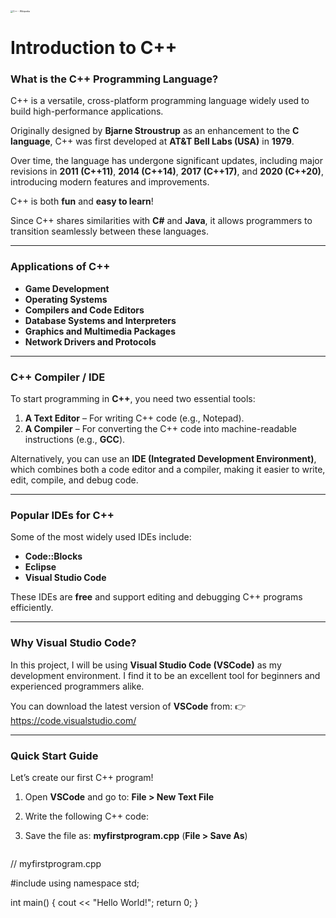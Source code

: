 <img src="https://upload.wikimedia.org/wikipedia/commons/thumb/1/18/ISO_C%2B%2B_Logo.svg/1200px-ISO_C%2B%2B_Logo.svg.png" alt="C++ - Wikipedia" style="zoom:25%;" />

# Introduction to C++

### **What is the C++ Programming Language?**

C++ is a versatile, cross-platform programming language widely used to build high-performance applications.

Originally designed by **Bjarne Stroustrup** as an enhancement to the **C language**, C++ was first developed at **AT&T Bell Labs (USA)** in **1979**.

Over time, the language has undergone significant updates, including major revisions in **2011 (C++11)**, **2014 (C++14)**, **2017 (C++17)**, and **2020 (C++20)**, introducing modern features and improvements.

C++ is both **fun** and **easy to learn**!

Since C++ shares similarities with **C#** and **Java**, it allows programmers to transition seamlessly between these languages.

------

### **Applications of C++**

- **Game Development**
- **Operating Systems**
- **Compilers and Code Editors**
- **Database Systems and Interpreters**
- **Graphics and Multimedia Packages**
- **Network Drivers and Protocols**

------

### **C++ Compiler / IDE**

To start programming in **C++**, you need two essential tools:

1. **A Text Editor** – For writing C++ code (e.g., Notepad).
2. **A Compiler** – For converting the C++ code into machine-readable instructions (e.g., **GCC**).

Alternatively, you can use an **IDE (Integrated Development Environment)**, which combines both a code editor and a compiler, making it easier to write, edit, compile, and debug code.

------

### **Popular IDEs for C++**

Some of the most widely used IDEs include:

- **Code::Blocks**
- **Eclipse**
- **Visual Studio Code**

These IDEs are **free** and support editing and debugging C++ programs efficiently.

------

### **Why Visual Studio Code?**

In this project, I will be using **Visual Studio Code (VSCode)** as my development environment. I find it to be an excellent tool for beginners and experienced programmers alike.

You can download the latest version of **VSCode** from:
👉 https://code.visualstudio.com/

------

### **Quick Start Guide**

Let’s create our first C++ program!

1. Open **VSCode** and go to:
   **File > New Text File**
2. Write the following C++ code:
3. Save the file as:
   **myfirstprogram.cpp**
   (**File > Save As**)


   ```
// myfirstprogram.cpp

#include <iostream>
using namespace std;

int main() {
  cout << "Hello World!";
  return 0;
}
```
